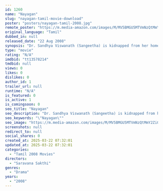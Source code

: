 ```yaml
---
id: 1260
name: "Nayagan"
slug: "nayagan-tamil-movie-download"
poster: "posters/nayagan-tamil-2008.jpg"
remote_poster: "https://m.media-amazon.com/images/M/MV5BMGU5MTVmNzQtMmY2Zi00NGVmLThlM2ItNDIzYzNiYmYxZjliXkEyXkFqcGdeQXVyMTA4MzQ4NzMw._V1_SX300.jpg"
original_language: "Tamil"
dubbed_in: null
released_date: "22 Aug 2008"
synopsis: "Dr. Sandhya Viswanath (Sangeetha) is kidnapped from her home by a gang and taken to another location, where she is questioned about her husband's whereabouts. Though the phone in her room is smashed by the gang's leader (Anandaraj..."
type: "movie"
rating: "N/A"
imdbid: "tt13578214"
tmdbid: null
views: 0
likes: 0
dislikes: 0
author_id: 1
trailer_url: null
runtime: "N/A"
is_featured: 0
is_active: 1
is_comingsoon: 0
seo_title: "Nayagan"
seo_description: "Dr. Sandhya Viswanath (Sangeetha) is kidnapped from her home by a gang and taken to another location, where she is questioned about her husband's whereabouts. Though the phone in her room is smashed by the gang's leader (Anandaraj..."
seo_keywords: "\"Nayagan\""
seo_image: "https://m.media-amazon.com/images/M/MV5BMGU5MTVmNzQtMmY2Zi00NGVmLThlM2ItNDIzYzNiYmYxZjliXkEyXkFqcGdeQXVyMTA4MzQ4NzMw._V1_SX300.jpg"
screenshots: null
redirect_to: null
social_shares: 0
created_at: 2025-03-22 07:32:01
updated_at: 2025-03-22 07:32:01
categories:
  - "Tamil 2008 Movies"
directors:
  - "Saravana Sakthi"
genres:
  - "Drama"
years:
  - "2008"
---
```

